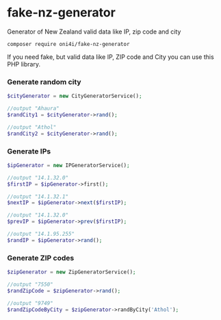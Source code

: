 # fake-nz-generator

Generator of New Zealand valid data like IP, zip code and city

`composer require oni4i/fake-nz-generator`

If you need fake, but valid data like IP, ZIP code and City you can use this PHP library.


<h3>Generate random city</h3>

```php
$cityGenerator = new CityGeneratorService();

//output "Ahaura"
$randCity1 = $cityGenerator->rand();

//output "Athol"
$randCity2 = $cityGenerator->rand();
```

<h3>Generate IPs</h3>

```php
$ipGenerator = new IPGeneratorService();

//output "14.1.32.0"
$firstIP = $ipGenerator->first();

//output "14.1.32.1"
$nextIP = $ipGenerator->next($firstIP);

//output "14.1.32.0"
$prevIP = $ipGenerator->prev($firstIP);

//output "14.1.95.255"
$randIP = $ipGenerator->rand();
```

<h3>Generate ZIP codes</h3>

```php
$zipGenerator = new ZipGeneratorService();

//output "7550"
$randZipCode = $zipGenerator->rand();

//output "9749"
$randZipCodeByCity = $zipGenerator->randByCity('Athol');
```


